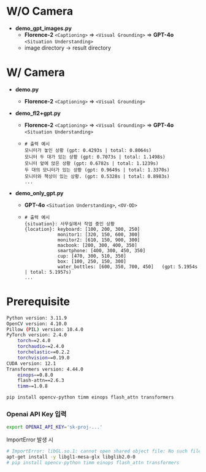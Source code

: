 # W/O Camera

- **demo_gpt_images.py**
    - **Florence-2** `<Captioning>` ⇒ `<Visual Grounding>` ⇒ **GPT-4o** `<Situation Understanding>`
    - image directory -> result directory

# W/ Camera
- **demo.py**
    - **Florence-2** `<Captioning>` ⇒ `<Visual Grounding>`

- **demo_fl2+gpt.py**
    - **Florence-2** `<Captioning>` ⇒ `<Visual Grounding>` ⇒ **GPT-4o** `<Situation Understanding>`
    - ```
      # 출력 예시
      모니터가 놓인 상황 (gpt: 0.4293s | total: 0.8064s)
      모니터 두 대가 있는 상황 (gpt: 0.7073s | total: 1.1498s)
      모니터 앞에 앉은 상황 (gpt: 0.6782s | total: 1.1239s)
      두 대의 모니터가 있는 상황 (gpt: 0.9649s | total: 1.3370s)
      모니터와 책상이 있는 상황. (gpt: 0.5328s | total: 0.8983s)
      ...
      ```

- **demo_only_gpt.py**
    - **GPT-4o** `<Situation Understanding>`, `<OV-OD>`
    - ```
      # 출력 예시
      {situation}: 사무실에서 작업 중인 상황  
      {location}: keyboard: [100, 200, 300, 250]  
                  monitor1: [320, 150, 600, 300]  
                  monitor2: [610, 150, 900, 300]  
                  macbook: [200, 300, 400, 350]  
                  smartphone: [400, 300, 450, 350]  
                  cup: [470, 300, 510, 350]  
                  box: [100, 250, 150, 300]  
                  water_bottles: [600, 350, 700, 450]   (gpt: 5.1954s | total: 5.1957s)
      ...
      ```


# Prerequisite 
```bash 
Python version: 3.11.9
OpenCV version: 4.10.0
Pillow (PIL) version: 10.4.0
PyTorch version: 2.4.0
    torch==2.4.0
    torchaudio==2.4.0
    torchelastic==0.2.2
    torchvision==0.19.0
CUDA version: 12.1
Transformers version: 4.44.0
    einops==0.8.0
    flash-attn==2.6.3
    timm==1.0.8
```
```bash
pip install opencv-python timm einops flash_attn transformers
```

### Openai API Key 입력
```bash
export OPENAI_API_KEY='sk-proj-...'
```

ImportError 발생 시
``` bash
# ImportError: libGL.so.1: cannot open shared object file: No such file or directory
apt-get install -y libgl1-mesa-glx libglib2.0-0
# pip install opencv-python timm einops flash_attn transformers
```

